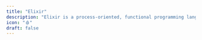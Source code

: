 ```yaml
---
title: "Elixir"
description: "Elixir is a process-oriented, functional programming language that runs on the Erlang virtual machine (BEAM). The language was influenced by Ruby. This inspiration can be seen and felt in Elixir’s ecosystem and tooling options. Elixir is known to be easy to learn and widely applicable within the software development industry."
icon: "🩸"
draft: false
---
```


